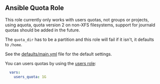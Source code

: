 ## Ansible Quota Role

This role currently only works with users quotas, not groups or projects, using aquota, quota version 2 on non-XFS filesystems, support for journald quotas should be added in the future.

The `quota_dir` has to be a partition and this role will fail if it isn't, it defaults to `/home`.

See the [defaults/main.yml](defaults/main.yml) file for the default settings.

You can users quotas by using the [users role](https://git.coop/webarch/users):

```yml
  vars:
    users_quota: 1G
```
